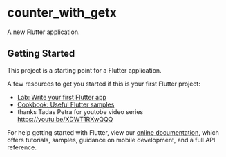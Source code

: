 # counter_with_getx

A new Flutter application.

## Getting Started

This project is a starting point for a Flutter application.

A few resources to get you started if this is your first Flutter project:

- [Lab: Write your first Flutter app](https://flutter.dev/docs/get-started/codelab)
- [Cookbook: Useful Flutter samples](https://flutter.dev/docs/cookbook)
- thanks Tadas Petra for youtobe video series https://youtu.be/XDWT1RXwQQQ 

For help getting started with Flutter, view our
[online documentation](https://flutter.dev/docs), which offers tutorials,
samples, guidance on mobile development, and a full API reference.
